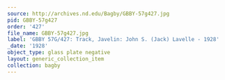 ```yaml
---
source: http://archives.nd.edu/Bagby/GBBY-57g427.jpg
pid: GBBY-57g427
order: '427'
file_name: GBBY-57g427.jpg
label: 'GBBY 57G/427: Track, Javelin: John S. (Jack) Lavelle - 1928'
_date: '1928'
object_type: glass plate negative
layout: generic_collection_item
collection: bagby
---
```

